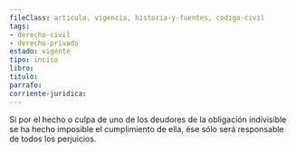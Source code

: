 ```yaml
---
fileClass: articulo, vigencia, historia-y-fuentes, codigo-civil
tags:
- derecho-civil
- derecho-privado
estado: vigente
tipo: inciso
libro:
titulo:
parrafo:
corriente-juridica:
---
```

Si por el hecho o culpa de uno de los deudores de la obligación indivisible se ha hecho imposible el cumplimiento de ella, ése sólo será responsable de todos los perjuicios.